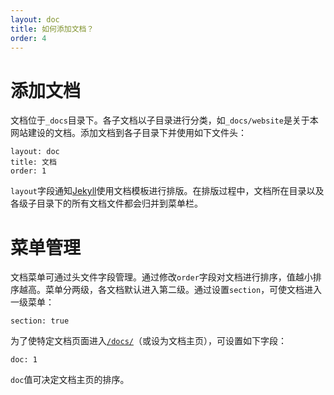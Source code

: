 ```yaml
---
layout: doc
title: 如何添加文档？
order: 4
---
```


# 添加文档

文档位于``_docs``目录下。各子文档以子目录进行分类，如``_docs/website``是关于本网站建设的文档。添加文档到各子目录下并使用如下文件头：

```
layout: doc
title: 文档
order: 1
```

``layout``字段通知[Jekyll](jekyll.html)使用文档模板进行排版。在排版过程中，文档所在目录以及各级子目录下的所有文档文件都会归并到菜单栏。

# 菜单管理

文档菜单可通过头文件字段管理。通过修改``order``字段对文档进行排序，值越小排序越高。菜单分两级，各文档默认进入第二级。通过设置``section``，可使文档进入一级菜单：

```
section: true
```

为了使特定文档页面进入[``/docs/``](/docs/)（或设为文档主页），可设置如下字段：

```
doc: 1
```

``doc``值可决定文档主页的排序。
